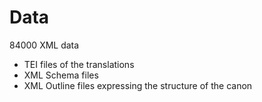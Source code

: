 # Data
84000 XML data

- TEI files of the translations
- XML Schema files
- XML Outline files expressing the structure of the canon

